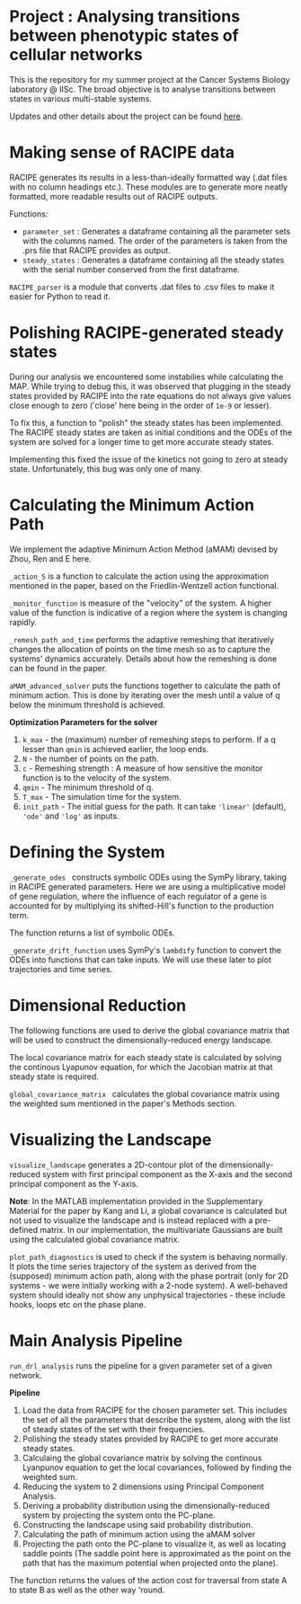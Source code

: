 # Project : Analysing transitions between phenotypic states of cellular networks
This is the repository for my summer project at the Cancer Systems Biology laboratory @ IISc. The broad objective is to analyse transitions between states in various multi-stable systems.

Updates and other details about the project can be found [here](https://docs.google.com/presentation/d/1Wb02X7PI-c182syrV49iUH8WHvz6C3KffE5MbGOBU-U/edit?slide=id.g35cf70c6234_0_0#slide=id.g35cf70c6234_0_0).

# Making sense of RACIPE data

RACIPE generates its results in a less-than-ideally formatted way (.dat files with no column headings etc.). These modules are to generate more neatly formatted, more readable results out of RACIPE outputs.

Functions:
- ```parameter_set``` : Generates a dataframe containing all the parameter sets with the columns named. The order of the parameters is taken from the .prs file that RACIPE provides as output.
- ```steady_states``` : Generates a dataframe containing all the steady states with the serial number conserved from the first dataframe.

```RACIPE_parser``` is a module that converts .dat files to .csv files to make it easier for Python to read it.

# Polishing RACIPE-generated steady states

During our analysis we encountered some instabilies while calculating the MAP. While trying to debug this, it was observed that plugging in the steady states provided by RACIPE into the rate equations do not always give values close enough to zero ('close' here being in the order of ```1e-9``` or lesser).

To fix this, a function to "polish" the steady states has been implemented. The RACIPE steady states are taken as initial conditions and the ODEs of the system are solved for a longer time to get more accurate steady states.

Implementing this fixed the issue of the kinetics not going to zero at steady state. Unfortunately, this bug was only one of many.

# Calculating the Minimum Action Path

We implement the adaptive Minimum Action Method (aMAM) devised by Zhou, Ren and E here.

```_action_S``` is a function to calculate the action using the approximation mentioned in the paper, based on the Friedlin-Wentzell action functional.

```_monitor_function``` is measure of the "velocity" of the system. A higher value of the function is indicative of a region where the system is changing rapidly.

```_remesh_path_and_time``` performs the adaptive remeshing that iteratively changes the allocation of points on the time mesh so as to capture the systems' dynamics accurately. Details about how the remeshing is done can be found in the paper.

```aMAM_advanced_solver``` puts the functions together to calculate the path of minimum action. This is done by iterating over the mesh until a value of q below the minimum threshold is achieved.

**Optimization Parameters for the solver**


1.   ```k_max``` - the (maximum) number of remeshing steps to perform. If a q lesser than ```qmin``` is achieved earlier, the loop ends.
2.   ```N``` - the number of points on the path.
3. ```c``` - Remeshing strength : A measure of how sensitive the monitor function is to the velocity of the system.
4. ```qmin``` - The minimum threshold of q.
5. ```T_max``` - The simulation time for the system.
6. ```init_path``` - The initial guess for the path. It can take ```'linear'```  (default), ```'ode'``` and ```'log'``` as inputs.

# Defining the System

```_generate_odes ``` constructs symbolic ODEs using the SymPy library, taking in RACIPE generated parameters.
Here we are using a multiplicative model of gene regulation, where the influence of each regulator of a gene is accounted for by multiplying its shifted-Hill's function to the production term.

The function returns a list of symbolic ODEs.

```_generate_drift_function``` uses SymPy's ```lambdify``` function to convert the ODEs into functions that can take inputs. We will use these later to plot trajectories and time series.

# Dimensional Reduction


The following functions are used to derive the global covariance matrix that will be used to construct the dimensionally-reduced energy landscape.

The local covariance matrix for each steady state is calculated by solving the continous Lyapunov equation, for which the Jacobian matrix at that steady state is required.

```global_covariance_matrix ``` calculates the global covariance matrix using the weighted sum mentioned in the paper's Methods section.

# Visualizing the Landscape

```visualize_landscape``` generates a 2D-contour plot of the dimensionally-reduced system with first principal component as the X-axis and the second principal component as the Y-axis.

**Note**: In the MATLAB implementation provided in the Supplementary Material for the paper by Kang and Li, a global covariance is calculated but not used to visualize the landscape and is instead replaced with a pre-defined matrix.
In our implementation, the multivariate Gaussians are built using the calculated global covariance matrix.

```plot_path_diagnostics``` is used to check if the system is behaving normally. It plots the time series trajectory of the system as derived from the (supposed) minimum action path, along with the phase portrait (only for 2D systems - we were initially working with a 2-node system). A well-behaved system should ideally not show any unphysical trajectories - these include hooks, loops etc on the phase plane.

# Main Analysis Pipeline

```run_drl_analysis``` runs the pipeline for a given parameter set of a given network.

**Pipeline**


1.   Load the data from RACIPE for the chosen parameter set. This includes the set of all the parameters that describe the system, along with the list of steady states of the set with their frequencies.
2.   Polishing the steady states provided by RACIPE to get more accurate steady states.
3. Calculaing the global covariance matrix by solving the continous Lyanpunov equation to get the local covariances, followed by finding the weighted sum.
4. Reducing the system to 2 dimensions using Principal Component Analysis.
5. Deriving a probability distribution using the dimensionally-reduced system by projecting the system onto the PC-plane.
6. Constructing the landscape using said probability distribution.
7. Calculating the path of minimum action using the aMAM solver
8. Projecting the path onto the PC-plane to visualize it, as well as locating saddle points (The saddle point here is approximated as the point on the path that has the maximum potential when projected onto the plane).

The function returns the values of the action cost for traversal from state A to state B as well as the other way 'round.